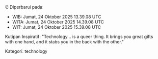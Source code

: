 ⏰ Diperbarui pada:
- WIB: Jumat, 24 Oktober 2025 13.39.08 UTC
- WITA: Jumat, 24 Oktober 2025 14.39.08 UTC
- WIT: Jumat, 24 Oktober 2025 15.39.08 UTC

Kutipan Inspiratif:
"Technology... is a queer thing. It brings you great gifts with one hand, and it stabs you in the back with the other."


Kategori: technology

